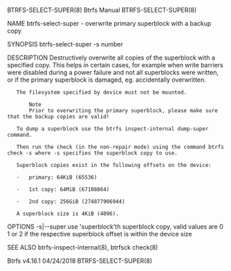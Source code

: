 BTRFS-SELECT-SUPER(8)                                              Btrfs Manual                                              BTRFS-SELECT-SUPER(8)

NAME
       btrfs-select-super - overwrite primary superblock with a backup copy

SYNOPSIS
       btrfs-select-super -s number <device>

DESCRIPTION
       Destructively overwrite all copies of the superblock with a specified copy. This helps in certain cases, for example when write barriers
       were disabled during a power failure and not all superblocks were written, or if the primary superblock is damaged, eg. accidentally
       overwritten.

       The filesystem specified by device must not be mounted.

           Note
           Prior to overwriting the primary superblock, please make sure that the backup copies are valid!

       To dump a superblock use the btrfs inspect-internal dump-super command.

       Then run the check (in the non-repair mode) using the command btrfs check -s where -s specifies the superblock copy to use.

       Superblock copies exist in the following offsets on the device:

       ·   primary: 64KiB (65536)

       ·   1st copy: 64MiB (67108864)

       ·   2nd copy: 256GiB (274877906944)

       A superblock size is 4KiB (4096).

OPTIONS
       -s|--super <superblock>
           use 'superblock’th superblock copy, valid values are 0 1 or 2 if the respective superblock offset is within the device size

SEE ALSO
       btrfs-inspect-internal(8), btrfsck check(8)

Btrfs v4.16.1                                                       04/24/2018                                               BTRFS-SELECT-SUPER(8)
